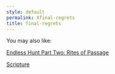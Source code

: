 ```yaml
---
style: default
permalink: Xfinal-regrets
title: final-regrets
---
```

You may also like:

[Endless Hunt Part Two: Rites of Passage](http://scp-wiki.net/ofanendlesshunt-parttwo-rites-of-passage)

[Scripture](http://scp-wiki.net/scripture)

